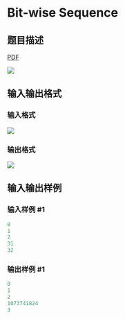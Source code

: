 # Bit-wise Sequence

## 题目描述

[problemUrl]: https://uva.onlinejudge.org/index.php?option=com_onlinejudge&Itemid=8&category=14&page=show_problem&problem=1173

[PDF](https://uva.onlinejudge.org/external/102/p10232.pdf)

![](https://cdn.luogu.com.cn/upload/vjudge_pic/UVA10232/83373755f136c3233db45b0e47460f6618616672.png)

## 输入输出格式

### 输入格式

![](https://cdn.luogu.com.cn/upload/vjudge_pic/UVA10232/2e5129222c7c1ecdad9dd04a0047f74a877b71f4.png)

### 输出格式

![](https://cdn.luogu.com.cn/upload/vjudge_pic/UVA10232/70477d6c0b53e2fade8f44066fa25e04b6051900.png)

## 输入输出样例

### 输入样例 #1

```cpp
0
1
2
31
32
```


### 输出样例 #1

```cpp
0
1
2
1073741824
3
```


